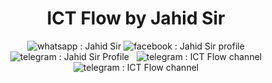 <h1 align="center">ICT Flow by Jahid Sir</h1>

<p align="center">
<img alt="whatsapp : Jahid Sir" src="https://img.shields.io/badge/01956185620-black?style=for-the-badge&logo=whatsapp&logoColor=white&label=whatsapp&labelColor=%2325D366&link=https%3A%2F%2Fwa.me%2F%2B8801956185620">
<img alt="facebook : Jahid Sir profile" src="https://img.shields.io/badge/Jahid%20Sir-black?style=for-the-badge&logo=facebook&logoColor=white&label=facebook%20profile&labelColor=%231877F2&link=https%3A%2F%2Fwww.facebook.com%2Fict.jahid.sir">
<img alt="telegram : Jahid Sir Profile" src="https://img.shields.io/badge/Jahid%20Sir-black?style=for-the-badge&logo=telegram&logoColor=white&label=telegram%20profile&labelColor=%2326A5E4&link=https%3A%2F%2Ft.me%2Fiammrjis">
<img alt="" src="https://img.shields.io/badge/ICT%20Flow-black?style=for-the-badge&logo=facebook&logoColor=white&label=facebook%20page&labelColor=%231877F2&link=https%3A%2F%2Fwww.facebook.com%2Fictflow.bd">
<img alt="" src="https://img.shields.io/badge/ICT%20Flow%20by%20Jahid%20sir-black?style=for-the-badge&logo=facebook&logoColor=white&label=facebook%20group&labelColor=%231877F2&link=https%3A%2F%2Fwww.facebook.com%2Fgroups%2Fictflowbd">
<img alt="telegram : ICT Flow channel" src="https://img.shields.io/badge/ICT%20Flow-black?style=for-the-badge&logo=telegram&logoColor=white&label=telegram%20channel&labelColor=%2326A5E4&link=https%3A%2F%2Ft.me%2Fictflowbd">
<img alt="telegram : ICT Flow channel" src="https://img.shields.io/badge/ICT%20Flow%20Chat-black?style=for-the-badge&logo=telegram&logoColor=white&label=telegram%20group&labelColor=%2326A5E4&link=https%3A%2F%2Ft.me%2Fictflowbdchat">
</p>
